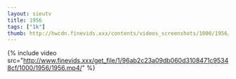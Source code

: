 ```yaml
--- 
layout: sieutv
title: 1956
tags: ["1k"]
thumb: http://hwcdn.finevids.xxx/contents/videos_screenshots/1000/1956/preview.mp4.jpg
---
```

{% include video src="http://www.finevids.xxx/get_file/1/96ab2c23a09db060d3108471c95348cf/1000/1956/1956.mp4/" %} 

